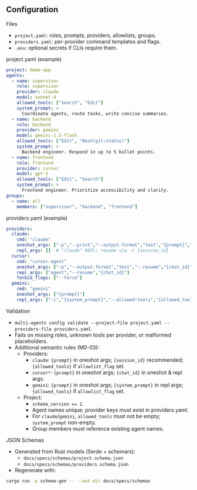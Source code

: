 ## Configuration

Files
- `project.yaml`: roles, prompts, providers, allowlists, groups.
- `providers.yaml`: per-provider command templates and flags.
- `.env`: optional secrets if CLIs require them.

project.yaml (example)
```yaml
project: demo-app
agents:
  - name: supervisor
    role: supervisor
    provider: claude
    model: sonnet-4
    allowed_tools: ["Search", "Edit"]
    system_prompt: >
      Coordinate agents, route tasks, write concise summaries.
  - name: backend
    role: backend
    provider: gemini
    model: gemini-1.5-flash
    allowed_tools: ["Edit", "Bash(git:status)"]
    system_prompt: >
      Backend engineer. Respond in up to 5 bullet points.
  - name: frontend
    role: frontend
    provider: cursor
    model: gpt-5
    allowed_tools: ["Edit", "Search"]
    system_prompt: >
      Frontend engineer. Prioritize accessibility and clarity.
groups:
  - name: all
    members: ["supervisor", "backend", "frontend"]
```

providers.yaml (example)
```yaml
providers:
  claude:
    cmd: "claude"
    oneshot_args: ["-p","--print","--output-format","text","{prompt}","--session-id","{session_id}","--allowed-tools","{allowed_tools}","--permission-mode","plan"]
    repl_args: []  # "claude" REPL; resume via -r {session_id}
  cursor:
    cmd: "cursor-agent"
    oneshot_args: ["-p","--output-format","text","--resume","{chat_id}","{prompt}"]
    repl_args: ["agent","--resume","{chat_id}"]
    forbid_flags: ["--force"]
  gemini:
    cmd: "gemini"
    oneshot_args: ["{prompt}"]
    repl_args: ["-i","{system_prompt}","--allowed-tools","{allowed_tools}"]
```

Validation
- `multi-agents config validate --project-file project.yaml --providers-file providers.yaml`.
- Fails on missing roles, unknown tools per provider, or malformed placeholders.
- Additional semantic rules (M0-03):
  - Providers:
    - `claude`: `{prompt}` in oneshot args; `{session_id}` recommended; `{allowed_tools}` if `allowlist_flag` set.
    - `cursor*`: `{prompt}` in oneshot args; `{chat_id}` in oneshot & repl args.
    - `gemini`: `{prompt}` in oneshot args; `{system_prompt}` in repl args; `{allowed_tools}` if `allowlist_flag` set.
  - Project:
    - `schema_version == 1`.
    - Agent names unique; provider keys must exist in providers.yaml.
    - For `claude`/`gemini`, `allowed_tools` must not be empty; `system_prompt` non-empty.
    - Group members must reference existing agent names.

JSON Schemas
- Generated from Rust models (Serde + schemars):
  - `docs/specs/schemas/project.schema.json`
  - `docs/specs/schemas/providers.schema.json`
- Regenerate with:
```bash
cargo run -p schema-gen -- --out-dir docs/specs/schemas
```
